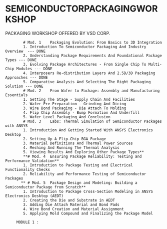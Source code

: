# SEMICONDUCTORPACKAGINGWORKSHOP
PACKAGING WORKSHOP OFFERED BY VSD CORP.


            # Mod. 1	Packaging Evolution: From Basics to 3D Integration	
	        1. Introduction To Semiconductor Packaging And Industry Overview  --- DONE
	        2. Understanding Package Requirements And Foundational Package Types --- DONE
	        3. Evolving Package Architectures - From Single Chip To Multi-Chip Modules --- DONE
	        4. Interposers Re-distribution Layers And 2.5D/3D Packaging Approaches --- DONE
	        5. Comparative Analysis And Selecting The Right Packaging Solution --- DONE
            # Mod. 2	From Wafer to Package: Assembly and Manufacturing Essentials	
	        1. Setting The Stage - Supply Chain And Facilities
	        2. Wafer Pre-Preparation - Grinding And Dicing
	        3. Wire Bond Packaging - Die Attach To Molding
	        4. Flip Chip Assembly - Bump Formation And Underfill
	        5. Wafer Level Packaging And Conclusion
            # Mod. 3	Labs: Thermal Simulation of Semiconductor Packages with ANSYS
	        1. Introduction And Getting Started With ANSYS Electronics Desktop
	        2. Setting Up A Flip-Chip BGA Package
	        3. Material Definitions And Thermal Power Sources
	        4. Meshing And Running The Thermal Analysis
	        5. Viewing Results And Exploring Other Package Types**
            **# Mod. 4	Ensuring Package Reliability: Testing and Performance Validation**	
	        1. Introduction to Package Testing and Electrical Functionality Checks
	        2. Reliability and Performance Testing of Semiconductor Packages
           ** # Mod. 5	Package Design and Modeling: Building a Semiconductor Package from Scratch**	
	        1. Introduction to Package Cross-Section Modeling in ANSYS Electronics Desktop (AEDT)
	        2. Creating the Die and Substrate in AEDT
	        3. Adding Die Attach Material and Bond Pads
	        4. Wire Bond Creation and Material Assignment
	        5. Applying Mold Compound and Finalizing the Package Model

         MODULE 1 : 

